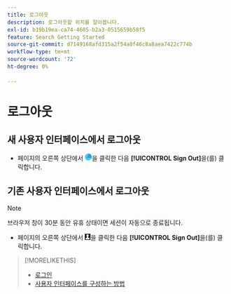 ```yaml
---
title: 로그아웃
description: 로그아웃할 위치를 알아봅니다.
exl-id: b19b19ea-ca74-4605-b2a3-0515659b58f5
feature: Search Getting Started
source-git-commit: d7149168afd315a2f54a0f46c8a8aea7422c774b
workflow-type: tm+mt
source-wordcount: '72'
ht-degree: 0%

---
```


# 로그아웃

## 새 사용자 인터페이스에서 로그아웃

* 페이지의 오른쪽 상단에서 ![계정](/help/search-social-commerce/assets/account.png "계정")을 클릭한 다음 **[!UICONTROL Sign Out]**&#x200B;을(를) 클릭합니다.

## 기존 사용자 인터페이스에서 로그아웃

>[!NOTE]
>
>브라우저 창이 30분 동안 유휴 상태이면 세션이 자동으로 종료됩니다.

* 페이지의 오른쪽 상단에서 ![사용자 프로필](/help/search-social-commerce/assets/user-profile.png "사용자 프로필")을 클릭한 다음 **[!UICONTROL Sign Out]**&#x200B;을(를) 클릭합니다.

>[!MORELIKETHIS]
>
>* [로그인](sign-in.md)
>* [사용자 인터페이스를 구성하는 방법](user-interface.md)
